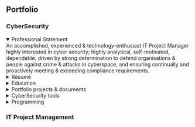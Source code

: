 ## Portfolio

### CyberSecurity
<details open>
  <summary>Professional Statement</summary>
  An accomplished, experienced & technology-enthusiast IT Project Manager highly interested in cyber security; 
  highly analytical, self-motivated, dependable; driven by strong determination to defend organisations & people against crime & attacks in cyberspace, and ensuring continually and proactively meeting & exceeding  compliance requirements.
</details>
<details>
  <summary>Résumé</summary>
</details>
<details>
  <summary>Education</summary>
</details>
<details>
  <summary>Portfolio projects & documents</summary>
  Sample Security Audit (as part of "Google Cybersecurity Professional Certificate):
  
     Input 1: "Botium Toys - Scope, goals, and risk assessment report" : 
         https://docs.google.com/document/d/e/2PACX-1vQ1a_TZUjuzF5ApgccACKUdTGJf38DWFfIpcJ92H0_TyRyMPB1K9tq9wiIkFZlN2put2DfnkIF93c_8/pub
  
     Input 2: "Control categories"
         https://docs.google.com/document/d/e/2PACX-1vTc6jL_VYRmjK2lgJkYCDdsjATg2CR1HCNwlAlktxiHhJCh3wBZbHvML4my-4U5SY92kRQ4Ii09AEAS/pub
     
     Output: Security Audit (using Controls and compliance checklist) :  
         https://docs.google.com/document/d/e/2PACX-1vSUPiRNAN6sA9OGi6R3jO4mK-DPhgcVA9ZBTgeiDUjYnHaRSSYXIsHc43m63BRD73mtXyGt9_dTJEGK/pub
  
</details>
<details>
  <summary>CyberSecurity tools</summary>
</details>
<details>
  <summary>Programming</summary>
</details>

### IT Project Management
